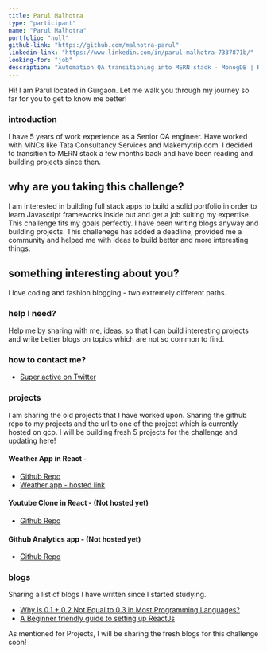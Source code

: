 ```yaml
---
title: Parul Malhotra 
type: "participant"
name: "Parul Malhotra"
portfolio: "null"
github-link: "https://github.com/malhotra-parul"
linkedin-link: "https://www.linkedin.com/in/parul-malhotra-7337871b/"
looking-for: "job"
description: "Automation QA transitioning into MERN stack - MonogDB | ReactJS | NodeJS | ExpressJS."
---
```


Hi! I am Parul located in Gurgaon. Let me walk you through my journey so far for you to get to know me better!

### introduction

I have 5 years of work experience as a Senior QA engineer. Have worked with MNCs like Tata Consultancy Services and Makemytrip.com. I decided to transition to MERN stack a few months back and have been reading and building projects since then.

## why are you taking this challenge?

 I am interested in building full stack apps to build a solid portfolio in order to learn Javascript frameworks inside out and get a job suiting my expertise. This challenge fits my goals perfectly. I have been writing blogs anyway and building projects. This challenege has added a deadline, provided me a community and helped me with ideas to build better and more interesting things.

## something interesting about you?

I love coding and fashion blogging - two extremely different paths.

### help I need?

Help me by sharing with me, ideas, so that I can build interesting projects and write better blogs on topics which are not so common to find.

### how to contact me?

- [Super active on Twitter](https://twitter.com/malhotra_parul)

### projects

I am sharing the old projects that I have worked upon. Sharing the github repo to my projects and the url to one of the project which is currently hosted on gcp. I will be building fresh 5 projects for the challenge and updating here!

#### Weather App in React - 
- [Github Repo](https://github.com/malhotra-parul/single-page-apps/tree/master/weather-react-app)
- [Weather app - hosted link](http://35.226.203.119/)

#### Youtube Clone in React - (Not hosted yet)
- [Github Repo](https://github.com/malhotra-parul/single-page-apps/tree/master/youtube-clone-app)

#### Github Analytics app - (Not hosted yet)
- [Github Repo](https://github.com/malhotra-parul/single-page-apps/tree/master/analytics-app)

### blogs

Sharing a list of blogs I have written since I started studying.
- [Why is 0.1 + 0.2 Not Equal to 0.3 in Most Programming Languages?](https://link.medium.com/ae4uWQHHT4)
- [A Beginner friendly guide to setting up ReactJs](https://blog.cloudboost.io/a-beginner-friendly-guide-to-setting-up-reactjs-670dcd20d397)

As mentioned for Projects, I will be sharing the fresh blogs for this challenge soon!

